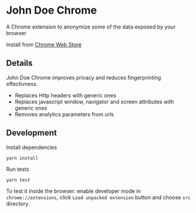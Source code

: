 # John Doe Chrome
A Chrome extension to anonymize some of the data exposed by your browser

Install from [Chrome Web Store](https://chrome.google.com/webstore/detail/john-doe-chrome/nnfemicgpfdgigkclmajeghkjiiemoaa)

## Details
John Doe Chrome improves privacy and reduces fingerprinting effectivness.

- Replaces Http headers with generic ones
- Replaces javascript window, navigator and screen attributes with generic ones
- Removes analytics parameters from urls

## Development
Install dependencies
```
yarn install
```

Run tests
```
yarn test
```

To test it inside the browser: enable developer mode in `chrome://extensions`, click `Load unpacked extension` button and choose `src` directory.
